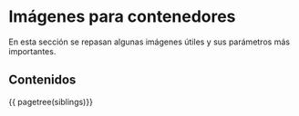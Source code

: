 

# Imágenes para contenedores

En esta sección se repasan
algunas imágenes útiles
y sus parámetros
más importantes.


## Contenidos


{{ pagetree(siblings)}}